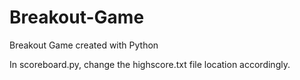 # Breakout-Game
Breakout Game created with Python

In scoreboard.py, change the highscore.txt file location accordingly.
